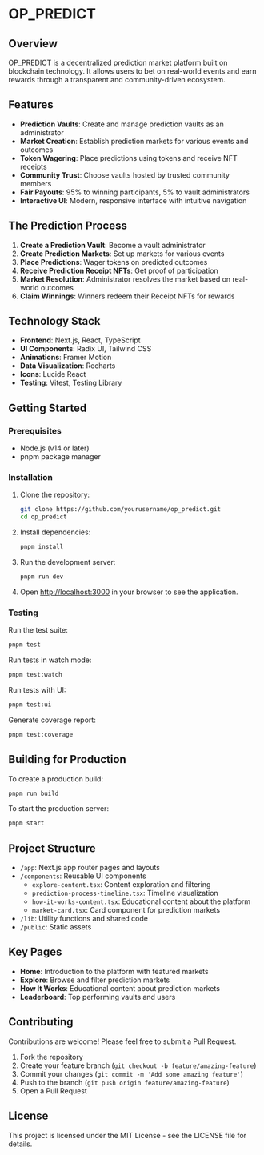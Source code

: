 # OP_PREDICT

## Overview

OP_PREDICT is a decentralized prediction market platform built on blockchain technology. It allows users to bet on real-world events and earn rewards through a transparent and community-driven ecosystem.

## Features

- **Prediction Vaults**: Create and manage prediction vaults as an administrator
- **Market Creation**: Establish prediction markets for various events and outcomes
- **Token Wagering**: Place predictions using tokens and receive NFT receipts
- **Community Trust**: Choose vaults hosted by trusted community members
- **Fair Payouts**: 95% to winning participants, 5% to vault administrators
- **Interactive UI**: Modern, responsive interface with intuitive navigation

## The Prediction Process

1. **Create a Prediction Vault**: Become a vault administrator
2. **Create Prediction Markets**: Set up markets for various events
3. **Place Predictions**: Wager tokens on predicted outcomes
4. **Receive Prediction Receipt NFTs**: Get proof of participation
5. **Market Resolution**: Administrator resolves the market based on real-world outcomes
6. **Claim Winnings**: Winners redeem their Receipt NFTs for rewards

## Technology Stack

- **Frontend**: Next.js, React, TypeScript
- **UI Components**: Radix UI, Tailwind CSS
- **Animations**: Framer Motion
- **Data Visualization**: Recharts
- **Icons**: Lucide React
- **Testing**: Vitest, Testing Library

## Getting Started

### Prerequisites

- Node.js (v14 or later)
- pnpm package manager

### Installation

1. Clone the repository:
   ```bash
   git clone https://github.com/yourusername/op_predict.git
   cd op_predict
   ```

2. Install dependencies:
   ```bash
   pnpm install
   ```

3. Run the development server:
   ```bash
   pnpm run dev
   ```

4. Open [http://localhost:3000](http://localhost:3000) in your browser to see the application.

### Testing

Run the test suite:
```bash
pnpm test
```

Run tests in watch mode:
```bash
pnpm test:watch
```

Run tests with UI:
```bash
pnpm test:ui
```

Generate coverage report:
```bash
pnpm test:coverage
```

## Building for Production

To create a production build:

```bash
pnpm run build
```

To start the production server:

```bash
pnpm start
```

## Project Structure

- `/app`: Next.js app router pages and layouts
- `/components`: Reusable UI components
  - `explore-content.tsx`: Content exploration and filtering
  - `prediction-process-timeline.tsx`: Timeline visualization
  - `how-it-works-content.tsx`: Educational content about the platform
  - `market-card.tsx`: Card component for prediction markets
- `/lib`: Utility functions and shared code
- `/public`: Static assets

## Key Pages

- **Home**: Introduction to the platform with featured markets
- **Explore**: Browse and filter prediction markets
- **How It Works**: Educational content about prediction markets
- **Leaderboard**: Top performing vaults and users

## Contributing

Contributions are welcome! Please feel free to submit a Pull Request.

1. Fork the repository
2. Create your feature branch (`git checkout -b feature/amazing-feature`)
3. Commit your changes (`git commit -m 'Add some amazing feature'`)
4. Push to the branch (`git push origin feature/amazing-feature`)
5. Open a Pull Request

## License

This project is licensed under the MIT License - see the LICENSE file for details.
